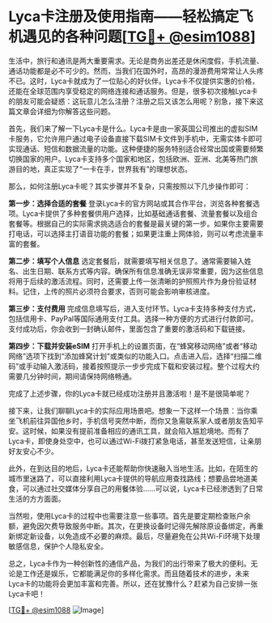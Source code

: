 # Lyca卡注册及使用指南——轻松搞定飞机遇见的各种问题[[TG💪+ @esim1088](https://t.me/s/esim1088)]

生活中，旅行和通讯是两大重要需求。无论是商务出差还是休闲度假，手机流量、通话功能都是必不可少的。然而，当我们在国外时，高昂的漫游费用常常让人头疼不已。这时，Lyca卡就成为了一位贴心的好伙伴。Lyca卡不仅提供实惠的价格，还能在全球范围内享受稳定的网络连接和通话服务。但是，很多初次接触Lyca卡的朋友可能会疑惑：这玩意儿怎么注册？注册之后又该怎么用呢？别急，接下来这篇文章会详细为你解答这些问题。

首先，我们来了解一下Lyca卡是什么。Lyca卡是由一家英国公司推出的虚拟SIM卡服务，它允许用户通过电子设备直接下载SIM卡文件到手机中，无需实体卡即可实现通话、短信和数据流量的功能。这种便捷的服务特别适合经常出国或需要频繁切换国家的用户。Lyca卡支持多个国家和地区，包括欧洲、亚洲、北美等热门旅游目的地，真正实现了“一卡在手，世界我有”的理想状态。

那么，如何注册Lyca卡呢？其实步骤并不复杂，只需按照以下几步操作即可：

**第一步：选择合适的套餐**
登录Lyca卡的官方网站或其合作平台，浏览各种套餐选项。Lyca卡提供了多种套餐供用户选择，比如基础通话套餐、流量套餐以及组合套餐等。根据自己的实际需求挑选适合的套餐是最关键的第一步。如果你主要需要打电话，可以选择主打语音功能的套餐；如果更注重上网体验，则可以考虑流量丰富的套餐。

**第二步：填写个人信息**
选定套餐后，就需要填写相关信息了。通常需要输入姓名、出生日期、联系方式等内容。确保所有信息准确无误非常重要，因为这些信息将用于后续的激活流程。同时，还需要上传一张清晰的护照照片作为身份验证材料。记住，上传的照片必须符合要求，否则可能会影响审核进度。

**第三步：支付费用**
完成信息填写后，进入支付环节。Lyca卡支持多种支付方式，包括信用卡、PayPal等国际通用支付工具。选择一种方便的方式进行付款即可。支付成功后，你会收到一封确认邮件，里面包含了重要的激活码和下载链接。

**第四步：下载并安装eSIM**
打开手机上的设置页面，在“蜂窝移动网络”或者“移动网络”选项下找到“添加蜂窝计划”或类似的功能入口。点击进入后，选择“扫描二维码”或手动输入激活码，接着按照提示一步步完成下载和安装过程。整个过程大约需要几分钟时间，期间请保持网络畅通。

完成了上述步骤，你的Lyca卡就已经成功注册并且激活啦！是不是很简单呢？

接下来，让我们聊聊Lyca卡的实际应用场景吧。想象一下这样一个场景：当你乘坐飞机前往异国他乡时，手机信号突然中断，而你又急需联系家人或者朋友告知平安。这时候，如果没有提前准备相应的通讯工具，就会陷入尴尬境地。而有了Lyca卡，即使身处空中，也可以通过Wi-Fi拨打紧急电话，甚至发送短信，让亲朋好友安心不少。

此外，在到达目的地后，Lyca卡还能帮助你快速融入当地生活。比如，在陌生的城市里迷路了，可以直接利用Lyca卡提供的导航应用查找路线；想要品尝地道美食，可以通过社交媒体分享自己的用餐体验……可以说，Lyca卡已经渗透到了日常生活的方方面面。

当然啦，使用Lyca卡的过程中也需要注意一些事项。首先是要定期检查账户余额，避免因欠费导致服务中断。其次，在更换设备时记得先解除原设备绑定，再重新绑定新设备，以免造成不必要的麻烦。最后，尽量避免在公共Wi-Fi环境下处理敏感信息，保护个人隐私安全。

总之，Lyca卡作为一种创新性的通信产品，为我们的出行带来了极大的便利。无论是工作还是娱乐，它都能满足你的多样化需求。而且随着技术的进步，未来Lyca卡的功能将会更加丰富和完善。所以，还在犹豫什么？赶紧为自己安排一张Lyca卡吧！

[[TG💪+ @esim1088](https://t.me/s/esim1088) ![Image](https://i.postimg.cc/4NQfJmqS/Snipaste-2025-05-13-00-14-12.png)]